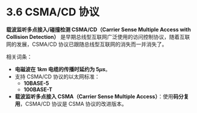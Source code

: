 # 3.6 CSMA/CD 协议

**载波监听多点接入/碰撞检测 CSMA/CD（Carrier Sense Multiple Access with Collision Detection）** 是早期总线型互联网广泛使用的访问控制协议，随着互联网的发展，CSMA/CD 协议已跟随总线型互联网的消失而一并消失了。

相关词条：

+ **电磁波在 $1 km$ 电缆的传播时延约为 $5 \mu s$**。
+ 支持 CSMA/CD 协议的以太网标准：
    + **10BASE-5**
    + **100BASE-T**
+ **载波监听多点接入 CSMA（Carrier Sense Multiple Access）**：使用**码分复用**，CSMA/CD 协议是 CSMA 协议的改进版本。